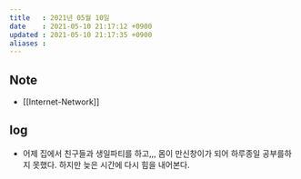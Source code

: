 ```yaml
---
title   : 2021년 05월 10일
date    : 2021-05-10 21:17:12 +0900
updated : 2021-05-10 21:17:35 +0900
aliases : 
---
```

## Note
- [[Internet-Network]]

## log
- 어제 집에서 친구들과 생일파티를 하고,,, 몸이 만신창이가 되어 하루종일 공부를하지 못했다. 하지만 늦은 시간에 다시 힘을 내어본다.  

